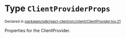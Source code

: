 # Type `ClientProviderProps`
<sub>Declared in [packages/sdk/react-client/src/client/ClientProvider.tsx:21](https://github.com/dxos/dxos/blob/664e23dbe/packages/sdk/react-client/src/client/ClientProvider.tsx#L21)</sub>


Properties for the ClientProvider.



